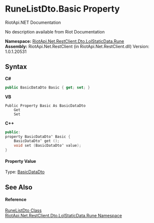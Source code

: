 # RuneListDto.Basic Property 
RiotApi.NET Documentation 

No description available from Riot Documentation

**Namespace:**&nbsp;<a href="fc3073bc-2f65-6a66-af8e-1d8001323b90">RiotApi.Net.RestClient.Dto.LolStaticData.Rune</a><br />**Assembly:**&nbsp;RiotApi.Net.RestClient (in RiotApi.Net.RestClient.dll) Version: 1.0.1.20531

## Syntax

**C#**<br />
``` C#
public BasicDataDto Basic { get; set; }
```

**VB**<br />
``` VB
Public Property Basic As BasicDataDto
	Get
	Set
```

**C++**<br />
``` C++
public:
property BasicDataDto^ Basic {
	BasicDataDto^ get ();
	void set (BasicDataDto^ value);
}
```


#### Property Value
Type: <a href="e980ed23-5389-db5a-877f-d2a841c136ae">BasicDataDto</a>

## See Also


#### Reference
<a href="03f6153f-17f5-1cce-6fe8-3ba02f0c2e4a">RuneListDto Class</a><br /><a href="fc3073bc-2f65-6a66-af8e-1d8001323b90">RiotApi.Net.RestClient.Dto.LolStaticData.Rune Namespace</a><br />